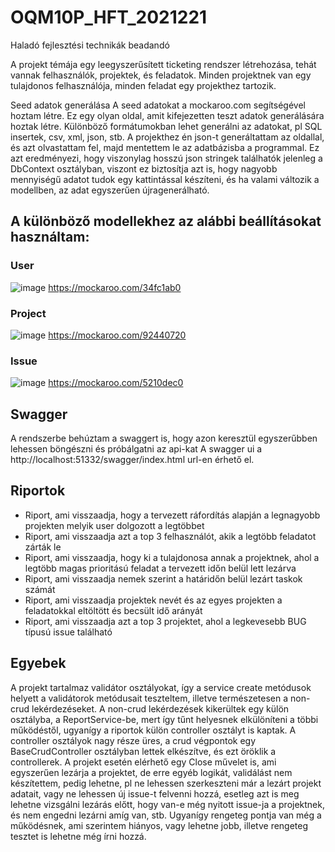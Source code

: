 # OQM10P_HFT_2021221
Haladó fejlesztési technikák beadandó

A projekt témája egy leegyszerűsített ticketing rendszer létrehozása, tehát vannak felhasználók, projektek, és feladatok. Minden projektnek van egy tulajdonos felhasználója, minden feladat egy projekthez tartozik.

Seed adatok generálása
A seed adatokat a mockaroo.com segítségével hoztam létre. Ez egy olyan oldal, amit kifejezetten teszt adatok generálására hoztak létre. Különböző formátumokban lehet generálni az adatokat, pl SQL insertek, csv, xml, json, stb. A projekthez én json-t generáltattam az oldallal, és azt olvastattam fel, majd mentettem le az adatbázisba a programmal. Ez azt eredményezi, hogy viszonylag hosszú json stringek találhatók jelenleg a DbContext osztályban, viszont ez biztosítja azt is, hogy nagyobb mennyiségű adatot tudok egy kattintással készíteni, és ha valami változik a modellben, az adat egyszerűen újragenerálható.

## A különböző modellekhez az alábbi beállításokat használtam:

### User
![image](https://user-images.githubusercontent.com/49789135/137473088-c32a30a9-bbab-4a8a-bd11-6883a88a8d6f.png)
https://mockaroo.com/34fc1ab0

### Project
![image](https://user-images.githubusercontent.com/49789135/137473229-5606e04a-52f8-4ed6-a7e3-c4687acf987f.png)
https://mockaroo.com/92440720

### Issue
![image](https://user-images.githubusercontent.com/49789135/137473337-15b262f5-d7ea-4023-afe0-5b85d8216a47.png)
https://mockaroo.com/5210dec0

## Swagger
A rendszerbe behúztam a swaggert is, hogy azon keresztül egyszerűbben lehessen böngészni és próbálgatni az api-kat
A swagger ui a http://localhost:51332/swagger/index.html url-en érhető el.

## Riportok
- Riport, ami visszaadja, hogy a tervezett ráfordítás alapján a legnagyobb projekten melyik user dolgozott a legtöbbet
- Riport, ami visszaadja azt a top 3 felhasználót, akik a legtöbb feladatot zárták le
- Riport, ami visszaadja, hogy ki a tulajdonosa annak a projektnek, ahol a legtöbb magas prioritású feladat a tervezett időn belül lett lezárva
- Riport, ami visszaadja nemek szerint a határidőn belül lezárt taskok számát
- Riport, ami visszaadja projektek nevét és az egyes projekten a feladatokkal eltöltött és becsült idő arányát
- Riport, ami visszaadja azt a top 3 projektet, ahol a legkevesebb BUG típusú issue található

## Egyebek
A projekt tartalmaz validátor osztályokat, így a service create metódusok helyett a validátorok metódusait teszteltem, illetve természetesen a non-crud lekérdezéseket. A non-crud lekérdezések kikerültek egy külön osztályba, a ReportService-be, mert így tűnt helyesnek elkülöníteni a többi működéstől, ugyanígy a riportok külön controller osztályt is kaptak. A controller osztályok nagy része üres, a crud végpontok egy BaseCrudController osztályban lettek elkészítve, és ezt öröklik a controllerek. 
A projekt esetén elérhető egy Close művelet is, ami egyszerűen lezárja a projektet, de erre egyéb logikát, validálást nem készítettem, pedig lehetne, pl ne lehessen szerkeszteni már a lezárt projekt adatait, vagy ne lehessen új issue-t felvenni hozzá, esetleg azt is meg lehetne vizsgálni lezárás előtt, hogy van-e még nyitott issue-ja a projektnek, és nem engedni lezárni amíg van, stb. 
Ugyanígy rengeteg pontja van még a működésnek, ami szerintem hiányos, vagy lehetne jobb, illetve rengeteg tesztet is lehetne még írni hozzá.
